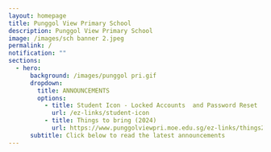 ```yaml
---
layout: homepage
title: Punggol View Primary School
description: Punggol View Primary School
image: /images/sch banner 2.jpeg
permalink: /
notification: ""
sections:
  - hero:
      background: /images/punggol pri.gif
      dropdown:
        title: ANNOUNCEMENTS
        options:
          - title: Student Icon - Locked Accounts  and Password Reset
            url: /ez-links/student-icon
          - title: Things to bring (2024)
            url: https://www.punggolviewpri.moe.edu.sg/ez-links/things2024/
      subtitle: Click below to read the latest announcements
---
```

